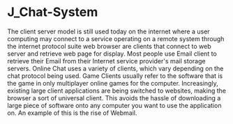 # J_Chat-System
The client server model is still used today on the internet where a user computing may connect to a service operating on a remote system through the internet protocol suite web browser are clients that connect to web server and retrieve web page for display. Most people use Email client to retrieve their Email from their Internet service provider's mail storage servers. Online Chat uses a variety of clients, which vary depending on the chat protocol being used. Game Clients usually refer to the software that is the game in only multiplayer online games for the computer. Increasingly, existing large client applications are being switched to websites, making the browser a sort of universal client. This avoids the hassle of downloading a large piece of software onto any computer you want to use the application on. An example of this is the rise of Webmail.
